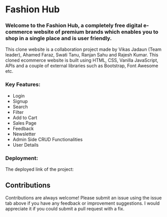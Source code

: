 # Fashion Hub
### Welcome to the Fashion Hub, a completely free digital e-commerce website of premium brands which enables you to shop in a single place and is user friendly.

This clone website is a collaboration project made by Vikas Jadaun (Team leader), Ahamed Faraz, Swati Tanu, Ranjan Sahu and Rajesh Kumar. This cloned ecommerce website is built using HTML, CSS, Vanilla JavaScript, APIs and a couple of external libraries such as Bootstrap, Font Awesome etc. 

### Key Features:
* Login 
* Signup
* Search 
* Filter
* Add to Cart
* Sales Page
* Feedback 
* Newsletter
* Admin Side CRUD Functionalities
* User Details
### Deployment:

The deployed link of the project: 

## Contributions

Contributions are always welcome! Please submit an issue using the issue tab above if you have any feedback or improvement suggestions. I would appreciate it if you could submit a pull request with a fix.


